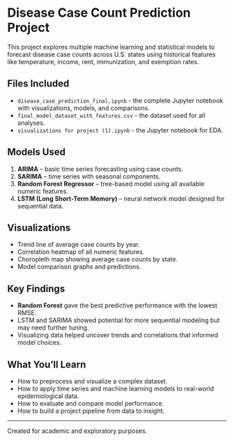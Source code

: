 
#  Disease Case Count Prediction Project

This project explores multiple machine learning and statistical models to forecast disease case counts across U.S. states using historical features like temperature, income, rent, immunization, and exemption rates.

##  Files Included
- `disease_case_prediction_final.ipynb` - the complete Jupyter notebook with visualizations, models, and comparisons.
- `final_model_dataset_with_features.csv` - the dataset used for all analyses.
- `visualizations for project (1).ipynb` - the Jupyter notebook for EDA.
##  Models Used
1. **ARIMA** – basic time series forecasting using case counts.
2. **SARIMA** – time series with seasonal components.
3. **Random Forest Regressor** – tree-based model using all available numeric features.
4. **LSTM (Long Short-Term Memory)** – neural network model designed for sequential data.

##  Visualizations
- Trend line of average case counts by year.
- Correlation heatmap of all numeric features.
- Choropleth map showing average case counts by state.
- Model comparison graphs and predictions.

##  Key Findings
- **Random Forest** gave the best predictive performance with the lowest RMSE.
- LSTM and SARIMA showed potential for more sequential modeling but may need further tuning.
- Visualizing data helped uncover trends and correlations that informed model choices.

##  What You’ll Learn
- How to preprocess and visualize a complex dataset.
- How to apply time series and machine learning models to real-world epidemiological data.
- How to evaluate and compare model performance.
- How to build a project pipeline from data to insight.

---

Created for academic and exploratory purposes.
